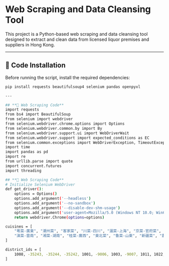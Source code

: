 # Web Scraping and Data Cleansing Tool

This project is a Python-based web scraping and data cleansing tool designed to extract and clean data from licensed liquor premises and suppliers in Hong Kong.

---

## **📌 Code Installation**
Before running the script, install the required dependencies:

```bash
pip install requests beautifulsoup4 selenium pandas openpyxl

---

## **📝 Web Scraping Code**
import requests
from bs4 import BeautifulSoup
from selenium import webdriver
from selenium.webdriver.chrome.options import Options
from selenium.webdriver.common.by import By
from selenium.webdriver.support.ui import WebDriverWait
from selenium.webdriver.support import expected_conditions as EC
from selenium.common.exceptions import WebDriverException, TimeoutException, NoSuchElementException
import time
import pandas as pd
import re
from urllib.parse import quote
import concurrent.futures
import threading

## **📝 Web Scraping Code**
# Initialize Selenium WebDriver
def get_driver():
    options = Options()
    options.add_argument('--headless')
    options.add_argument('--no-sandbox')
    options.add_argument('--disable-dev-shm-usage')
    options.add_argument('user-agent=Mozilla/5.0 (Windows NT 10.0; Win64; x64) AppleWebKit/537.36 (KHTML, like Gecko) Chrome/91.0.4472.124 Safari/537.36')
    return webdriver.Chrome(options=options)

cuisines = [
    "粵菜-廣東", "潮州菜", "客家菜", "川菜-四川", "滬菜-上海", "京菜-官府菜", "京川滬", "台灣菜", "順德菜",
    "滇菜-雲南", "湘菜-湖南", "桂菜-廣西", "東北菜", "鲁菜-山東", "新疆菜", "農家菜", "閩菜-福建", "江浙菜",
]

district_ids = [
    1008, -35243, -35244, -35242, 1001, -9006, 1003, -9007, 1011, 1022, 1019, 1026, 1004, 1023, 1014, 1009, 1018, 1024,
]
